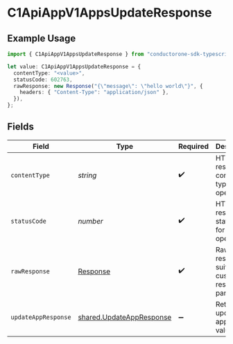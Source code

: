 # C1ApiAppV1AppsUpdateResponse

## Example Usage

```typescript
import { C1ApiAppV1AppsUpdateResponse } from "conductorone-sdk-typescript/sdk/models/operations";

let value: C1ApiAppV1AppsUpdateResponse = {
  contentType: "<value>",
  statusCode: 602763,
  rawResponse: new Response("{\"message\": \"hello world\"}", {
    headers: { "Content-Type": "application/json" },
  }),
};
```

## Fields

| Field                                                                       | Type                                                                        | Required                                                                    | Description                                                                 |
| --------------------------------------------------------------------------- | --------------------------------------------------------------------------- | --------------------------------------------------------------------------- | --------------------------------------------------------------------------- |
| `contentType`                                                               | *string*                                                                    | :heavy_check_mark:                                                          | HTTP response content type for this operation                               |
| `statusCode`                                                                | *number*                                                                    | :heavy_check_mark:                                                          | HTTP response status code for this operation                                |
| `rawResponse`                                                               | [Response](https://developer.mozilla.org/en-US/docs/Web/API/Response)       | :heavy_check_mark:                                                          | Raw HTTP response; suitable for custom response parsing                     |
| `updateAppResponse`                                                         | [shared.UpdateAppResponse](../../../sdk/models/shared/updateappresponse.md) | :heavy_minus_sign:                                                          | Returns the updated app's new values.                                       |